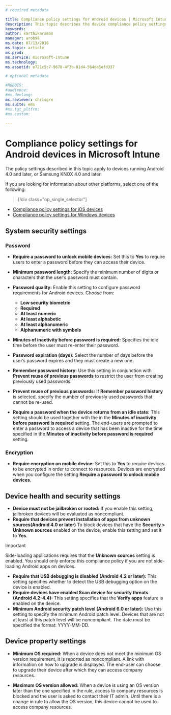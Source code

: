 ```yaml
---
# required metadata

title: Compliance policy settings for Android devices | Microsoft Intune
description: This topic describes the device compliance policy settings for Android devices.
keywords:
author: karthikaraman
manager: arob98
ms.date: 07/13/2016
ms.topic: article
ms.prod:
ms.service: microsoft-intune
ms.technology:
ms.assetid: e721c5c7-9678-4f3b-81d4-564da5efd337

# optional metadata

#ROBOTS:
#audience:
#ms.devlang:
ms.reviewer: chrisgre
ms.suite: ems
#ms.tgt_pltfrm:
#ms.custom:

---
```



# Compliance policy settings for Android devices in Microsoft Intune

The policy settings described in this topic apply to devices running Android 4.0 and later, or Samsung KNOX 4.0 and later.

If you are looking for information about other platforms, select one of the following:
> [!div class="op_single_selector"]
- [Compliance policy settings for iOS devices](ios-compliance-policy-settings-in-microsoft-intune.md)
- [Compliance policy settings for Windows devices](windows-compliance-policy-settings-in-microsoft-intune.md)

## System security settings
### Password
- **Require a password to unlock mobile devices:** Set this to **Yes** to require users to enter a password before they can access their device.

-  **Minimum password length:** Specify the minimum number of digits or characters that the user’s password must contain.

- **Password quality:** Enable this setting to configure password requirements for Android devices. Choose from:
  -   **Low security biometric**
  - **Required**
  -   **At least numeric**
  -   **At least alphabetic**
  -   **At least alphanumeric**
  -   **Alphanumeric with symbols**

- **Minutes of inactivity before password is required:**  Specifies the idle time before the user must re-enter their password.

- **Password expiration (days):** Select the number of days before the user’s password expires and they must create a new one.

- **Remember password history:** Use this setting in conjunction with **Prevent reuse of previous passwords** to restrict the user from creating previously used passwords.

- **Prevent reuse of previous passwords:** If **Remember password history** is selected, specify the number of previously used passwords that cannot be re-used.

- **Require a password when the device returns from an idle state:**
  This setting should be used together with the in the **Minutes of inactivity before password is required** setting. The end-users are prompted to enter a password to access a device that has been inactive for the time specified in the
  **Minutes of inactivity before password is required** setting.

### Encryption
- **Require encryption on mobile device:** Set this to **Yes** to require devices to be encrypted in order to connect to resources. Devices are
  encrypted when you configure the setting **Require a password to unlock mobile devices**.

## Device health and security settings

- **Device must not be jailbroken or rooted:** If you enable this setting, jailbroken devices will be evaluated as noncompliant.
- **Require that devices prevent installation of apps from unknown sources(Android 4.0 or later)** To block devices that have the **Security > Unknown sources**  enabled on the device, enable this setting and set it to **Yes**.  
>[!IMPORTANT]
>Side-loading applications requires that the  **Unknown sources** setting is enabled.  You should only enforce this compliance policy if you are not side-loading Android apps on devices.

- **Require that USB debugging is  disabled (Android 4.2 or later):** This setting specifies whether to detect the USB debugging option on the device is enabled.
- **Require devices have enabled Scan device for security threats (Android 4.2-4.4):** This setting specifies that the **Verify apps** feature is enabled on the device.
- **Minimum Android security patch level (Android 6.0 or later):** Use this setting to specify the minimum Android patch level.  Devices that are not at least at this patch level will be noncompliant. The date must be specified the format: YYYY-MM-DD.


## Device property settings
- **Minimum OS required:** When  a device does not meet the minimum OS version requirement, it is reported as noncompliant.
  A link with information on how to upgrade is displayed. The end-user can choose to upgrade their device after which they can access company resources.

- **Maximum OS version allowed:** When a device is using an OS version later than the one specified in the rule, access to company resources is blocked and the user is asked to contact their IT admin. Until there is a change in rule to allow the OS version, this device cannot be used to access company resources.
